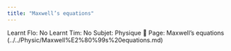 ```yaml
---
title: "Maxwell’s equations"
---
```

Learnt Flo: No
Learnt Tim: No
Subjet: Physique
🏫 Page: Maxwell’s equations (../../Physic/Maxwell%E2%80%99s%20equations.md)
